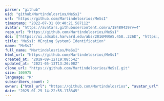 ```yaml
---
parser: "github"
uid: "github/Martindelosrios/MeSsI"
url: "https://github.com/Martindelosrios/MeSsI"
timestamp: "2022-07-31 00:40:21.587112"
avatar: "https://avatars.githubusercontent.com/u/18489439?v=4"
repo_url: "https://github.com/Martindelosrios/MeSsI"
doi: ["https://ui.adsabs.harvard.edu/abs/2016MNRAS.458..226D", "https://ui.adsabs.harvard.edu/abs/2022ascl.soft07003D/abstract"]
title: "MeSsI: MErging SystemS Identification"
name: "MeSsI"
full_name: "Martindelosrios/MeSsI"
html_url: "https://github.com/Martindelosrios/MeSsI"
created_at: "2019-09-12T19:08:54Z"
updated_at: "2021-05-13T13:26:00Z"
clone_url: "https://github.com/Martindelosrios/MeSsI.git"
size: 100975
language: "R"
subscribers_count: 2
owner: {"html_url": "https://github.com/Martindelosrios", "avatar_url": "https://avatars.githubusercontent.com/u/18489439?v=4", "login": "Martindelosrios", "type": "User"}
date: "2025-01-25 14:22:55.178345"
---
```


